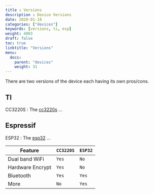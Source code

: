 ```yaml
---
title : Versions
description : Device Versions
date: 2020-01-18
categories: ["devices"]
keywords: [versions, ti, esp]
weight: 4003
draft: false
toc: true
linktitle: "Versions"
menu:
  docs:
    parent: "devices"
    weight: 31
---
```


There are two versions of the device each having its own pros/cons. 

## TI

CC3220S
: The [cc3220s][] ...

## Espressif

ESP32
: The [esp32][] ...

| Feature           | `CC3220S`         | `ESP32`               |
|-------------------|-------------------|-----------------------|
| Dual band WiFi    | `Yes`             | `No`                  |
| Hardware Encrypt  | `Yes`             | `No`                  |
| Bluetooth         | `Yes`             | `Yes`                 |
| More              | `No`              | `Yes`                 |




[cc3220s]: http://www.ti.com/product/CC3220S
[esp32]: https://www.espressif.com/en/products/hardware/modules
